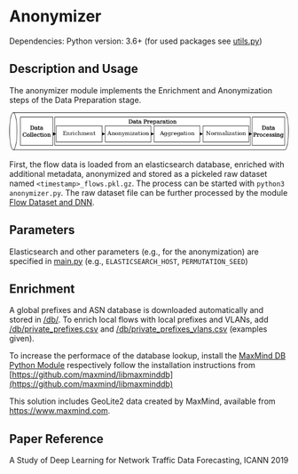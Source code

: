 # Anonymizer
Dependencies:  Python version: 3.6+ (for used packages see [utils.py](utils.py))

## Description and Usage

The anonymizer module implements the Enrichment and Anonymization steps of the Data Preparation stage.

![Flow Data Pipeline](/images/flow_data_pipeline.png)

First, the flow data is loaded from an elasticsearch database, enriched with additional metadata, anonymized and stored as a pickeled raw dataset named `<timestamp>_flows.pkl.gz`. 
The process can be started with `python3 anonymizer.py`.
The raw dataset file can be further processed by the module [Flow Dataset and DNN](https://gitlab.cs.hs-fulda.de/flow-data-ml/icann19/flow_dataset_and_dnn).

## Parameters

Elasticsearch and other parameters (e.g., for the anonymization) are specified in [main.py](main.py) (e.g., `ELASTICSEARCH_HOST`, `PERMUTATION_SEED`)

## Enrichment 

A global prefixes and ASN database is downloaded automatically and stored in [/db/](/db/).
To enrich local flows with local prefixes and VLANs, add [/db/private_prefixes.csv](/db/private_prefixes.csv) and [/db/private_prefixes_vlans.csv](/db/private_prefixes_vlans.csv) (examples given).

To increase the performace of the database lookup, install the [MaxMind DB Python Module](https://github.com/maxmind/MaxMind-DB-Reader-python) respectively follow the installation instructions from [https://github.com/maxmind/libmaxminddb](https://github.com/maxmind/libmaxminddb)


This solution includes GeoLite2 data created by MaxMind, available from
<a href="https://www.maxmind.com">https://www.maxmind.com</a>.

## Paper Reference
A Study of Deep Learning for Network Traffic Data Forecasting, ICANN 2019